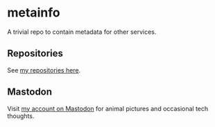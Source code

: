 # metainfo

A trivial repo to contain metadata for other services.

## Repositories

See [my repositories here](https://github.com/ccazabon?tab=repositories).


## Mastodon

Visit <a href="https://mindly.social/@cazabon" rel="me">my account on Mastodon</a> for animal pictures and occasional tech thoughts.
